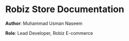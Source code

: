 # Robiz Store Documentation

**Author**: Muhammad Usman Naseem

**Role**: Lead Developer, Robiz E-commerce
